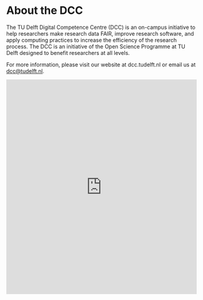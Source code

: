 # About the DCC

The TU Delft Digital Competence Centre (DCC) is an on-campus initiative to help researchers make research data FAIR, improve research software, and apply computing practices to increase the efficiency of the research process. The DCC is an initiative of the Open Science Programme at TU Delft designed to benefit researchers at all levels.

For more information, please visit our website at dcc.tudelft.nl or email us at dcc@tudelft.nl.

<iframe src="https://docs.google.com/presentation/d/e/2PACX-1vR5c9h7PzAaLgJ-JLmwRgGfEUXq4bCOz-9WHcRm31hiOPk2o3Q0URzQrH-FZoC7KY5cvOnCmTBfueYT/embed?start=false&loop=false&delayms=3000" frameborder="0" width="100%" height="569" allowfullscreen="true" mozallowfullscreen="true" webkitallowfullscreen="true"></iframe>
